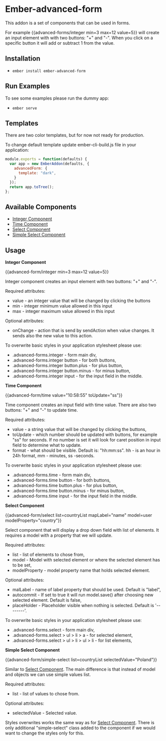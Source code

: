 # Ember-advanced-form

This addon is a set of components that can be used in forms.

For example {{advanced-forms/integer min=3 max=12 value=5}} will create an input element with with two buttons:
"+" and "-". When you click on a specific button it will add or subtract 1 from the value.

## Installation

* `ember install ember-advanced-form`

## Run Examples

To see some examples please run the dummy app:

* `ember serve`


## Templates  

There are two color templates, but for now not ready for production.

To change default template update ember-cli-build.js file in your application:

```javascript
module.exports = function(defaults) {
  var app = new EmberAddon(defaults, {
    advancedForm: {
      template: "dark",
    }
  });
  return app.toTree();
};
```

## Available Components

* [Integer Component](#integer_component)
* [Time Component](#time_component)
* [Select Component](#select_component)
* [Simple Select Component](#simple_select_component)

## Usage  

<a name="integer_component"></a>__Integer Component__  

{{advanced-form/integer min=3 max=12 value=5}}

Integer component creates an input element with two buttons: "+" and "-".

Required attributes:
* value - an integer value that will be changed by clicking the buttons
* min - integer minimum value allowed in this input
* max - integer maximum value allowed in this input

Optional attributes:  
* onChange - action that is send by sendAction when value changes. It sends also the new value to this action.

To overwrite basic styles in your application stylesheet please use:  
* .advanced-forms.integer - form main div,  
* .advanced-forms.integer button - for both buttons,  
* .advanced-forms.integer button.plus - for plus button,  
* .advanced-forms.integer button.minus - for minus button,  
* .advanced-forms.integer input - for the input field in the middle.  

<a name="time_component"></a> __Time Component__  

{{advanced-form/time value="10:58:55" toUpdate="ss"}}

Time component creates an input field with time value. There are also two buttons: "+" and "-" to update time.  

Required attributes:
* value - a string value that will be changed by clicking the buttons,  
* toUpdate - which number should be updated with buttons, for example "ss" for seconds. If no number is set it will look
for caret position in input field to determine what to update.  
* format - what should be visible. Default is: "hh:mm:ss". hh - is an hour in 24h format, mm - minutes, ss -seconds.

To overwrite basic styles in your application stylesheet please use:  
* .advanced-forms.time - form main div,  
* .advanced-forms.time button - for both buttons,  
* .advanced-forms.time button.plus - for plus button,  
* .advanced-forms.time button.minus - for minus button,  
* .advanced-forms.time input - for the input field in the middle.  

<a name="select_component"></a>__Select Component__  

{{advanced-form/select list=countryList mapLabel="name" model=user modelProperty="country"}}

Select component that will display a drop down field with list of elements. It requires a model with a property that we will update.  

Required attributes:  
* list - list of elements to chose from,  
* model - Model with selected element or where the selected element has to be set,  
* modelProperty - model property name that holds selected element.  

Optional attributes:  
* malLabel - name of label property that should be used. Default is "label",  
* autocommit - If set to true it will run model.save() after choosing new selected element. Default is false,  
* placeHolder - Placeholder visible when nothing is selected. Default is '--------'.

To overwrite basic styles in your application stylesheet please use:  
* .advanced-forms.select - form main div,  
* .advanced-forms.select > ul > li > a - for selected element,  
* .advanced-forms.select > ul > li > ul > li - for list elements,  

<a name="simple_select_component"></a>__Simple Select Component__  

{{advanced-form/simple-select list=countryList selectedValue="Poland"}}  

Similar to [Select Component](#select_component). The main difference is that instead of model and objects we can use simple values list.

Required attributes:  
* list - list of values to chose from.  

Optional attributes:  
* selectedValue - Selected value.  

Styles overwrites works the same way as for [Select Component](#select_component). There is only additional "simple-select" class added to the component if we would want to change the styles only for this.
